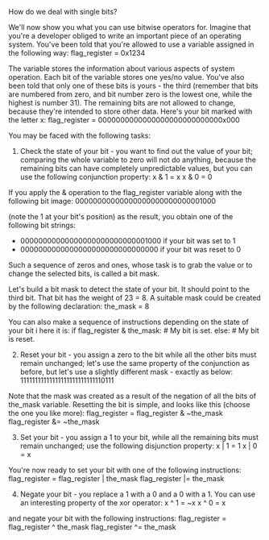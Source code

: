 How do we deal with single bits?

We'll now show you what you can use bitwise operators for. Imagine that you're a developer obliged to write an important piece of an operating system. You've been told that you're allowed to use a variable assigned in the following way:
flag_register = 0x1234


The variable stores the information about various aspects of system operation. Each bit of the variable stores one yes/no value. You've also been told that only one of these bits is yours - the third (remember that bits are numbered from zero, and bit number zero is the lowest one, while the highest is number 31). The remaining bits are not allowed to change, because they're intended to store other data. Here's your bit marked with the letter x:
flag_register = 0000000000000000000000000000x000


You may be faced with the following tasks:

1. Check the state of your bit - you want to find out the value of your bit; comparing the whole variable to zero will not do anything, because the remaining bits can have completely unpredictable values, but you can use the following conjunction property:
x & 1 = x
x & 0 = 0


If you apply the & operation to the flag_register variable along with the following bit image:
00000000000000000000000000001000

(note the 1 at your bit's position) as the result, you obtain one of the following bit strings:

- 00000000000000000000000000001000 if your bit was set to 1
- 0000000000000000000000000000000 if your bit was reset to 0

Such a sequence of zeros and ones, whose task is to grab the value or to change the selected bits, is called a bit mask.

Let's build a bit mask to detect the state of your bit. It should point to the third bit. That bit has the weight of 23 = 8. A suitable mask could be created by the following declaration:
the_mask = 8



You can also make a sequence of instructions depending on the state of your bit i here it is:
if flag_register & the_mask:
    # My bit is set.
else:
    # My bit is reset.


2. Reset your bit - you assign a zero to the bit while all the other bits must remain unchanged; let's use the same property of the conjunction as before, but let's use a slightly different mask - exactly as below:
11111111111111111111111111110111


Note that the mask was created as a result of the negation of all the bits of the_mask variable. Resetting the bit is simple, and looks like this (choose the one you like more):
flag_register = flag_register & ~the_mask
flag_register &= ~the_mask



3. Set your bit - you assign a 1 to your bit, while all the remaining bits must remain unchanged; use the following disjunction property:
x | 1 = 1
x | 0 = x


You're now ready to set your bit with one of the following instructions:
flag_register = flag_register | the_mask
flag_register |= the_mask


4. Negate your bit - you replace a 1 with a 0 and a 0 with a 1. You can use an interesting property of the xor operator:
x ^ 1 = ~x
x ^ 0 = x


and negate your bit with the following instructions:
flag_register = flag_register ^ the_mask
flag_register ^= the_mask
